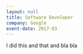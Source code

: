 ```yaml
---
layout: null
title: Software Developer
company: Google
event-date: 2017-03
---
```


<p>I did this and that and bla bla </p>